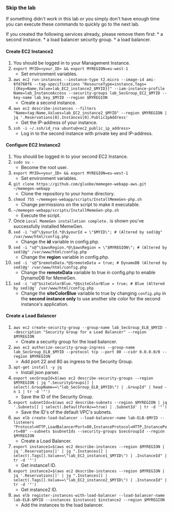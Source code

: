 ### Skip the lab ###
If something didn't work in this lab or you simply don't have enough time you can execute these commands to quickly go to the next lab.

If you created the following services already, please remove them first:
    * a second instance.
    * a load balancer security group.
    * a load balancer.

#### Create EC2 Instance2
1. You should be logged in to your Management Instance.
1. `export MYID=<your_ID> && export MYREGION=eu-west-1`
    * Set environment variables.
1. `aws ec2 run-instances --instance-type t2.micro --image-id ami-8fd760f6 --tag-specifications "ResourceType=instance,Tags=[{Key=Name,Value=lab_EC2_instance2_$MYID}]" --iam-instance-profile Name=lab_InstanceAccess --security-groups lab_SecGroup_EC2_$MYID --key-name lab_key_$MYID --region $MYREGION`
    * Create a second instance.
1. `aws ec2 describe-instances --filters "Name=tag:Name,Values=lab_EC2_instance2_$MYID" --region $MYREGION | jq '.Reservations[0].Instances[0].PublicIpAddress'`
    * Get the IP-address of your instance.
1. `ssh -i ~/.ssh/id_rsa ubuntu@<ec2_public_ip_address>`
    * Log in to the second instance with private key and IP-address.

#### Configure EC2 Instance2 
1. You should be logged in to your second EC2 Instance.
1. `sudo su -`
    * Become the root user.
1. `export MYID=<your_ID> && export MYREGION=eu-west-1`
    * Set environment variables.
1. `git clone https://github.com/gluobe/memegen-webapp-aws.git ~/memegen-webapp`
    * Clone the repository to your home directory.
1. `chmod 755 ~/memegen-webapp/scripts/InstallMemeGen-php.sh`
    * Change permissions on the script to make it executable.
1. `~/memegen-webapp/scripts/InstallMemeGen-php.sh`
    * Execute the script.
1. Once `Local MemeGen installation complete.` is shown you've successfully installed MemeGen.
1. `sed -i "s@^\$yourId.*@\$yourId = \"$MYID\"; # (Altered by sed)@g" /var/www/html/config.php`
    * Change the **id** variable in config.php.
1. `sed -i "s@^\$awsRegion.*@\$awsRegion = \"$MYREGION\"; # (Altered by sed)@g" /var/www/html/config.php`
    * Change the **region** variable in config.php.
1. `sed -i 's@^$remoteData.*@$remoteData = true; # DynamoDB (Altered by sed)@g' /var/www/html/config.php`
    * Change the **remoteData** variable to true in config.php to enable DynamoDB for MemeGen.
1. `sed -i 's@^$siteColorBlue.*@$siteColorBlue = true; # Blue (Altered by sed)@g' /var/www/html/config.php` 
    * Change the **siteColorBlue** variable to true by changing `config.php` in the **second instance only** to use another site color for the second instance's application.
    
#### Create a Load Balancer    
1. `aws ec2 create-security-group --group-name lab_SecGroup_ELB_$MYID --description "Security Group for a Load Balancer" --region $MYREGION`
    * Create a security group for the load balancer.
1. `aws ec2 authorize-security-group-ingress --group-name lab_SecGroup_ELB_$MYID --protocol tcp --port 80 --cidr 0.0.0.0/0 --region $MYREGION`
    * Add port 22 and 80 as ingress to the Security Group.
1. `apt-get install -y jq`
    * Install json parser.
1. `export secGroupId=$(aws ec2 describe-security-groups --region $MYREGION | jq ".SecurityGroups[] | select(.GroupName==\"lab_SecGroup_ELB_$MYID\") | .GroupId" | head -n 1 | tr -d '"')`
    * Save the ID of the Security Group.
1. `export subnetIds=$(aws ec2 describe-subnets --region $MYREGION | jq '.Subnets[] | select(.DefaultForAz==true) | .SubnetId' | tr -d '"')`
    * Save the ID's of the default VPC's subnets.
1. `aws elb create-load-balancer --load-balancer-name lab-ELB-$MYID --listeners "Protocol=HTTP,LoadBalancerPort=80,InstanceProtocol=HTTP,InstancePort=80" --subnets $subnetIds --security-groups $secGroupId --region $MYREGION`
    * Create a Load Balancer.
1. `export instance1=$(aws ec2 describe-instances --region $MYREGION | jq '.Reservations[]' | jq ".Instances[] | select(.Tags[].Value==\"lab_EC2_instance1_$MYID\") | .InstanceId" | tr -d '"')`
    * Get instance1 ID.
1. `export instance2=$(aws ec2 describe-instances --region $MYREGION | jq '.Reservations[]' | jq ".Instances[] | select(.Tags[].Value==\"lab_EC2_instance2_$MYID\") | .InstanceId" | tr -d '"')`
    * Get instance2 ID.
1. `aws elb register-instances-with-load-balancer --load-balancer-name lab-ELB-$MYID --instances $instance1 $instance2 --region $MYREGION`
    * Add the instances to the load balancer.